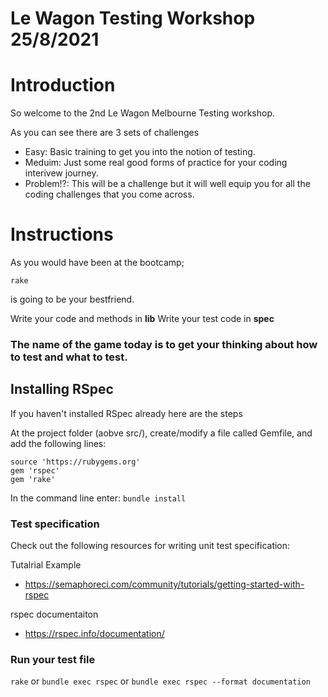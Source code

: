 # Le Wagon Testing Workshop 25/8/2021

# Introduction

So welcome to the 2nd Le Wagon Melbourne Testing workshop.

As you can see there are 3 sets of challenges
- Easy: Basic training to get you into the notion of testing.
- Meduim: Just some real good forms of practice for your coding interivew journey.
- Problem!?: This will be a challenge but it will well equip you for all the coding challenges that you come across.

# Instructions

As you would have been at the bootcamp;

```shell
rake
```

is going to be your bestfriend.

Write your code and methods in **lib**
Write your test code in **spec**

### The name of the game today is to get your thinking about how to test and what to test.

## Installing RSpec
If you haven't installed RSpec already here are the steps

At the project folder (aobve src/), create/modify a file called Gemfile, and add the following lines:

```
source 'https://rubygems.org'
gem 'rspec'
gem 'rake'
```
In the command line enter:
```bundle install```


### Test specification
Check out the following resources for writing unit test specification:

Tutalrial Example
- https://semaphoreci.com/community/tutorials/getting-started-with-rspec

rspec documentaiton
- https://rspec.info/documentation/

### Run your test file
```rake```
or
```bundle exec rspec```
or
```bundle exec rspec --format documentation```
